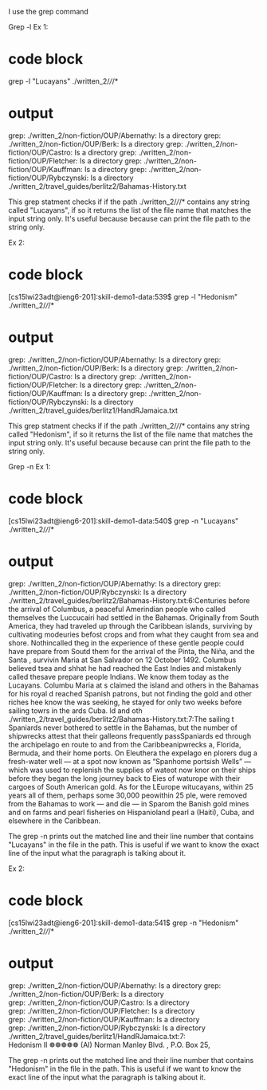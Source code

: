 I use the grep command 

Grep -l
Ex 1: 
# code block 
 grep -l "Lucayans" ./written_2/*/*/*
 
 # output 
 grep: ./written_2/non-fiction/OUP/Abernathy: Is a directory
grep: ./written_2/non-fiction/OUP/Berk: Is a directory
grep: ./written_2/non-fiction/OUP/Castro: Is a directory
grep: ./written_2/non-fiction/OUP/Fletcher: Is a directory
grep: ./written_2/non-fiction/OUP/Kauffman: Is a directory
grep: ./written_2/non-fiction/OUP/Rybczynski: Is a directory
./written_2/travel_guides/berlitz2/Bahamas-History.txt

This grep statment checks if if the path ./written_2/*/*/* contains any string called "Lucayans", 
if so it returns the list of the file name that matches the input string only. It's useful because because can print the file path to the string only. 

Ex 2:

# code block 
[cs15lwi23adt@ieng6-201]:skill-demo1-data:539$ grep -l "Hedonism" ./written_2/*/*/*

# output 

grep: ./written_2/non-fiction/OUP/Abernathy: Is a directory
grep: ./written_2/non-fiction/OUP/Berk: Is a directory
grep: ./written_2/non-fiction/OUP/Castro: Is a directory
grep: ./written_2/non-fiction/OUP/Fletcher: Is a directory
grep: ./written_2/non-fiction/OUP/Kauffman: Is a directory
grep: ./written_2/non-fiction/OUP/Rybczynski: Is a directory
./written_2/travel_guides/berlitz1/HandRJamaica.txt

This grep statment checks if if the path ./written_2/*/*/* contains any string called "Hedonism", 
if so it returns the list of the file name that matches the input string only. It's useful because because can print the file path to the string only. 

Grep -n
Ex 1:
# code block

[cs15lwi23adt@ieng6-201]:skill-demo1-data:540$ grep -n "Lucayans" ./written_2/*/*/*

# output 

grep: ./written_2/non-fiction/OUP/Abernathy: Is a directory
grep: ./written_2/non-fiction/OUP/Rybczynski: Is a directory 
./written_2/travel_guides/berlitz2/Bahamas-History.txt:6:Centuries before the arrival of Columbus, a peaceful Amerindian people who called themselves the Luccucairi had settled in the Bahamas. Originally from South America, they had traveled up through the Caribbean islands, surviving by cultivating modeuries befost crops and from what they caught from sea and shore. Nothincalled theg in the experience of these gentle people could have prepare from Soutd them for the arrival of the Pinta, the Niña, and the Santa , survivin
Maria at San Salvador on 12 October 1492. Columbus believed tsea and shhat he had reached the East Indies and mistakenly called thesave prepare people Indians. We know them today as the Lucayans. Columbu Maria at s claimed the island and others in the Bahamas for his royal d reached 
Spanish patrons, but not finding the gold and other riches hee know the was seeking, he stayed for only two weeks before sailing towrs in the ards Cuba.                                                   ld and oth
./written_2/travel_guides/berlitz2/Bahamas-History.txt:7:The  sailing t
Spaniards never bothered to settle in the Bahamas, but the number of shipwrecks attest that their galleons frequently passSpaniards ed through the archipelago en route to and from the Caribbeanipwrecks a, Florida, Bermuda, and their home ports. On Eleuthera the expelago en plorers dug a fresh-water well — at a spot now known as “Spanhome portsish Wells” — which was used to replenish the supplies of wateot now knor on their ships before they began the long journey back to Eies of waturope with their cargoes of South American gold. As for the LEurope witucayans, within 25 years all of them, perhaps some 30,000 peowithin 25 ple, were removed from the Bahamas to work — and die — in Sparom the Banish gold mines and on farms and pearl fisheries on Hispanioland pearl a (Haiti), Cuba, and elsewhere in the Caribbean.     

The grep -n prints out the matched line and their line number that contains "Lucayans" in the file in the path. This is useful if we want to know the exact line of the input what the paragraph is talking about it. 

Ex 2:

# code block

[cs15lwi23adt@ieng6-201]:skill-demo1-data:541$ grep -n "Hedonism" ./written_2/*/*/*

# output 

grep: ./written_2/non-fiction/OUP/Abernathy: Is a directory
grep: ./written_2/non-fiction/OUP/Berk: Is a directory       
grep: ./written_2/non-fiction/OUP/Castro: Is a directory     
grep: ./written_2/non-fiction/OUP/Fletcher: Is a directory   
grep: ./written_2/non-fiction/OUP/Kauffman: Is a directory   
grep: ./written_2/non-fiction/OUP/Rybczynski: Is a directory
./written_2/travel_guides/berlitz1/HandRJamaica.txt:7:       
 Hedonism II ❁❁❁❁❁ (AI) Norman Manley Blvd. , P.O. Box 25,  
 
 The grep -n prints out the matched line and their line number that contains "Hedonism" in the file in the path. This is useful if we want to know the exact line of the input what the paragraph is talking about it. 
 
 
